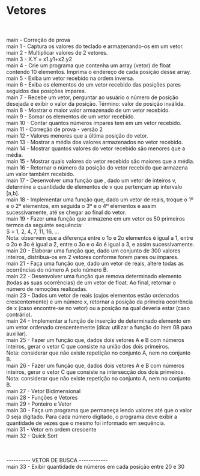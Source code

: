 # Vetores <br><br>

main - Correção de prova <br>
main 1 - Captura os valores do teclado e armazenando-os em um vetor.  <br>
main 2 - Multiplicar valores de 2 vetores. <br>
main 3 - X.Y = x1.y1+x2.y2 <br>
main 4 - Crie um programa que contenha um array (vetor) de float contendo 10 elementos. Imprima o endereço de cada posição desse array.<br>
main 5 - Exiba um vetor recebido  na ordem inversa. <br>
main 6 - Exiba os elementos  de um vetor recebido  das posições pares seguidos das posições ímpares. <br>
main 7 - Recebe um vetor, perguntar ao usuário o número de posição desejada e exibir o valor da posição. Término: valor de posição inválida. <br>
main 8 - Mostrar o maior valor armazenado de um vetor recebido. <br>
main 9 - Somar os elementos de um vetor recebido.<br>
main 10 - Contar quantos números ímpares tem em um vetor recebido. <br>
main 11 - Correção de prova - versão 2 <br>
main 12 - Valores menores que a última posição do vetor. <br>
main 13 - Mostrar a média dos valores armazenados no vetor recebido. <br>
main 14 - Mostrar quantos valores do vetor recebido são menores que a média. <br>
main 15 - Mostrar quais valores do vetor recebido são maiores que a média. <br>
main 16 - Retornar o número da posição do vetor recebido que armazena um valor também recebido.<br>
main 17 - Desenvolver uma função que , dado um vetor de inteiros v, determine a quantidade de elementos de v que pertençam ap intervalo [a,b]. <br>
main 18 - Implementar uma função que, dado um vetor de reais, troque o 1º e o 2º elementos, em seguida o 3º e o 4º elementos e assim sucessivamente, até se chegar ao final do vetor.<br>
main 19 - Fazer uma função que armazene em um vetor os 50 primeiros termos da seguinte sequência:<br>
S = 1, 2, 4, 7, 11, 16, ... <br>
Nota: observem que a diferença entre o 1o e 2o elementos é igual a 1, entre o 2o e 3o é igual a 2, entre o 3o e o 4o é igual a 3, e assim sucessivamente.<br>
main 20 - Elaborar uma função que, dado um conjunto de 300 valores inteiros, distribua-os em 2 vetores conforme forem pares ou ímpares. <br>
main 21 - Faça uma função que, dado um vetor de reais, altere todas as ocorrências do número A pelo número B. <br>
main 22 - Desenvolver uma função que remova determinado elemento (todas as suas ocorrências) de um vetor de float. Ao final, retornar o número de remoções realizadas. <br>
main 23 - Dados um vetor de reais (cujos elementos estão ordenados crescentemente) e um número x, retornar a posição da primeira ocorrência de x (caso encontre-se no vetor) ou a posição na qual deveria estar (caso contrário).<br>
main 24 - Implementar a função de inserção de determinado elemento em um vetor ordenado crescentemente (dica: utilizar a função do item 08 para auxiliar).<br>
main 25 - Fazer um função que, dados dois vetores A e B com números inteiros, gerar o vetor C que consiste na união dos dois primeiros.<br>
Nota: considerar que não existe repetição no conjunto A, nem no conjunto B. <br>
main 26 - Fazer um função que, dados dois vetores A e B com números inteiros, gerar o vetor C que consiste na intersecção dos dois primeiros.<br>
Nota: considerar que não existe repetição no conjunto A, nem no conjunto B.<br>
main 27 - Vetor Bidimensional <br>
main 28 - Funções e Vetores <br>
main 29 - Ponteiro e Vetor <br>
main 30 - Faça um programa que permaneça lendo valores até que o valor 0 seja digitado. Para cada número digitado, o programa deve exibir a quantidade de vezes que o mesmo foi informado em sequência.<br>
main 31 - Vetor em ordem crescente<br>
main 32 - Quick Sort <br><br><br>

---------- VETOR DE BUSCA ------------<br>
main 33 - Exibir quantidade de números em cada posição entre 20 e 30 <br>
